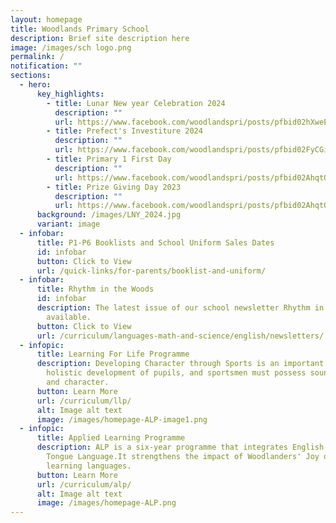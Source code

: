 ```yaml
---
layout: homepage
title: Woodlands Primary School
description: Brief site description here
image: /images/sch logo.png
permalink: /
notification: ""
sections:
  - hero:
      key_highlights:
        - title: Lunar New year Celebration 2024
          description: ""
          url: https://www.facebook.com/woodlandspri/posts/pfbid02hXweEkU4eztMvKo7M4ycJgWiQyrk41MhWYz27S4tifMm7VcvQvnrVweBk9pRx5uzl
        - title: Prefect's Investiture 2024
          description: ""
          url: https://www.facebook.com/woodlandspri/posts/pfbid02FyCGixESzESPMMMEDa4T9Fa6UVe5nAAfTwkiaupJq6twUWJhgyJ8s1NFLuSMU8ikl
        - title: Primary 1 First Day
          description: ""
          url: https://www.facebook.com/woodlandspri/posts/pfbid02AhqtQHzbGHAfTsM7dLCManeJerfd6C4zmtNGRyVgrT1aArhGha1GVzMeFzQsW6u1l
        - title: Prize Giving Day 2023
          description: ""
          url: https://www.facebook.com/woodlandspri/posts/pfbid02AhqtQHzbGHAfTsM7dLCManeJerfd6C4zmtNGRyVgrT1aArhGha1GVzMeFzQsW6u1l
      background: /images/LNY_2024.jpg
      variant: image
  - infobar:
      title: P1-P6 Booklists and School Uniform Sales Dates
      id: infobar
      button: Click to View
      url: /quick-links/for-parents/booklist-and-uniform/
  - infobar:
      title: Rhythm in the Woods
      id: infobar
      description: The latest issue of our school newsletter Rhythm in the Woods is
        available.
      button: Click to View
      url: /curriculum/languages-math-and-science/english/newsletters/
  - infopic:
      title: Learning For Life Programme
      description: Developing Character through Sports is an important component of
        holistic development of pupils, and sportsmen must possess sound values
        and character.
      button: Learn More
      url: /curriculum/llp/
      alt: Image alt text
      image: /images/homepage-ALP-image1.png
  - infopic:
      title: Applied Learning Programme
      description: ALP is a six-year programme that integrates English and Mother
        Tongue Language.It strengthens the impact of Woodlanders' Joy of
        learning languages.
      button: Learn More
      url: /curriculum/alp/
      alt: Image alt text
      image: /images/homepage-ALP.png
---
```

